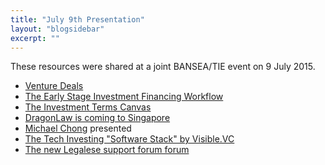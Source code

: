 ```yaml
---
title: "July 9th Presentation"
layout: "blogsidebar"
excerpt: ""
---
```

These resources were shared at a joint BANSEA/TIE event on 9 July 2015.

* [Venture Deals](http://www.amazon.com/Venture-Deals-Smarter-Lawyer-Capitalist/dp/1118443616/)
* [The Early Stage Investment Financing Workflow](https://legalese.com/docs/angel-investment)
* [The Investment Terms Canvas](https://files.readme.io/zNeMfjKKS7Coa3EdNt4W_term-canvas-20150709.png)
* [DragonLaw is coming to Singapore](http://dragonlaw.com.sg/)
* [Michael Chong](http://www.rhtlawtaylorwessing.com/profile/michael-chong) presented
* [The Tech Investing "Software Stack" by Visible.VC](https://visible.vc/blog/tech-investing-software-stack/)
* [The new Legalese support forum forum](https://groups.google.com/a/lists.legalese.com/forum/#!forum/talk)
